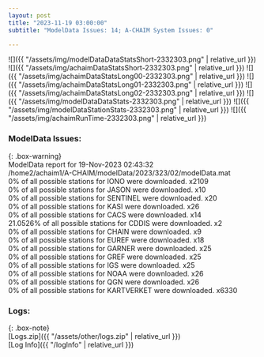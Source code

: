 ```yaml
---
layout: post
title: "2023-11-19 03:00:00"
subtitle: "ModelData Issues: 14; A-CHAIM System Issues: 0"

---
```


![]({{ "/assets/img/modelDataDataStatsShort-2332303.png" | relative_url }})
![]({{ "/assets/img/achaimDataStatsShort-2332303.png" | relative_url }})
![]({{ "/assets/img/achaimDataStatsLong00-2332303.png" | relative_url }})
![]({{ "/assets/img/achaimDataStatsLong01-2332303.png" | relative_url }})
![]({{ "/assets/img/achaimDataStatsLong02-2332303.png" | relative_url }})
![]({{ "/assets/img/modelDataDataStats-2332303.png" | relative_url }})
![]({{ "/assets/img/modelDataStationStats-2332303.png" | relative_url }})
![]({{ "/assets/img/achaimRunTime-2332303.png" | relative_url }})


### ModelData Issues:  
  
{: .box-warning}  
 ModelData report for 19-Nov-2023 02:43:32   
 /home2/achaim1/A-CHAIM/modelData/2023/323/02/modelData.mat   
 0% of all possible stations for IONO were downloaded. x2109   
 0% of all possible stations for JASON were downloaded. x10   
 0% of all possible stations for SENTINEL were downloaded. x20   
 0% of all possible stations for KASI were downloaded. x26   
 0% of all possible stations for CACS were downloaded. x14   
 21.0526% of all possible stations for CDDIS were downloaded. x2   
 0% of all possible stations for CHAIN were downloaded. x9   
 0% of all possible stations for EUREF were downloaded. x18   
 0% of all possible stations for GARNER were downloaded. x25   
 0% of all possible stations for GREF were downloaded. x25   
 0% of all possible stations for IGS were downloaded. x25   
 0% of all possible stations for NOAA were downloaded. x26   
 0% of all possible stations for QGN were downloaded. x26   
 0% of all possible stations for KARTVERKET were downloaded. x6330   
  


### Logs:  
  
{: .box-note}  
[Logs.zip]({{ "/assets/other/logs.zip" | relative_url }})  
[Log Info]({{ "/logInfo" | relative_url }})  
